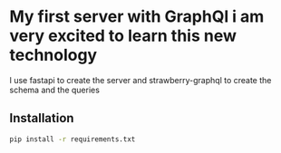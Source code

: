 # My first server with GraphQl i am very excited to learn this new technology

I use fastapi to create the server and strawberry-graphql to create the schema and the queries

## Installation

```bash
pip install -r requirements.txt
```

